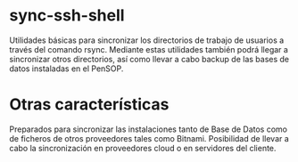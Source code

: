 # sync-ssh-shell

Utilidades básicas para sincronizar los directorios de trabajo de usuarios a través del comando rsync. 
Mediante estas utilidades también podrá llegar a sincronizar otros directorios, así como llevar a cabo backup de las bases de datos instaladas en el PenSOP. 

# Otras características
Preparados para sincronizar las instalaciones tanto de Base de Datos como de ficheros de otros proveedores tales como Bitnami.
Posibilidad de llevar a cabo la sincronización en proveedores cloud o en servidores del cliente.


